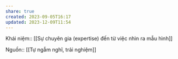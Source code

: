 ```yaml
---
share: true
created: 2023-09-05T16:17
updated: 2023-12-09T11:54
---
```

Khái niệm:: 
[[Sự chuyên gia (expertise) đến từ việc nhìn ra mẫu hình]]

Nguồn:: [[Tự ngẫm nghĩ, trải nghiệm]]